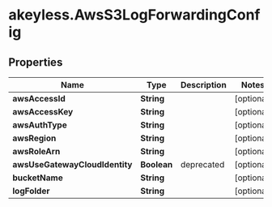 # akeyless.AwsS3LogForwardingConfig

## Properties

Name | Type | Description | Notes
------------ | ------------- | ------------- | -------------
**awsAccessId** | **String** |  | [optional] 
**awsAccessKey** | **String** |  | [optional] 
**awsAuthType** | **String** |  | [optional] 
**awsRegion** | **String** |  | [optional] 
**awsRoleArn** | **String** |  | [optional] 
**awsUseGatewayCloudIdentity** | **Boolean** | deprecated | [optional] 
**bucketName** | **String** |  | [optional] 
**logFolder** | **String** |  | [optional] 


